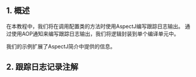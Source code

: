 ## 1. 概述

在本教程中，我们将在调用配置类的方法时使用AspectJ编写跟踪日志输出。
通过使用AOP通知来编写跟踪日志输出，我们将逻辑封装到单个编译单元中。

我们的示例扩展了AspectJ简介中提供的信息。

## 2. 跟踪日志记录注解

